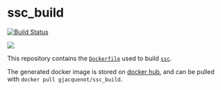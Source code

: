 # ssc_build

[![Build Status](https://travis-ci.org/Gjacquenot/ssc_build.svg?branch=master)](https://travis-ci.org/Gjacquenot/ssc_build)

[![](https://images.microbadger.com/badges/image/gjacquenot/ssc_build.svg)](https://microbadger.com/images/gjacquenot/ssc_build "ssc_build")

This repository contains the [`Dockerfile`](Dockerfile) used to build [`ssc`](https://github.com/Gjacquenot/ssc).

The generated docker image is stored on [docker hub](https://hub.docker.com/r/gjacquenot/ssc_build), and can be pulled with `docker pull gjacquenot/ssc_build`.
